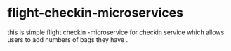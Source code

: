 # flight-checkin-microservices
this is simple flight checkin -microservice for checkin service which allows users to add numbers of bags they have .

